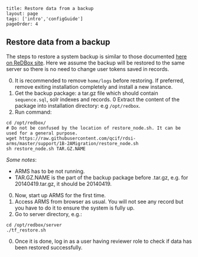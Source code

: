 ```
title: Restore data from a backup
layout: page
tags: ['intro','configGuide']
pageOrder: 4
```
## Restore data from a backup
The steps to restore a system backup is similar to those documented [here on ReDBox site](http://www.redboxresearchdata.com.au/documentation/system-administration/general-administration/system-restore-or-migration).
Here we assume the backup will be restored to the same server so there is no need to change user tokens saved in records.
 
0. It is recommended to remove `home/logs` before restoring. If preferred, remove exiting installation completely and install a new instance.
0. Get the backup package: a tar.gz file which should contain `sequence.sql`, solr indexes and records.
0  Extract the content of the package into installation directory: e.g `/opt/redbox`.
0. Run command:
```shell
cd /opt/redbox/
# Do not be confused by the location of restore_node.sh. It can be used for a general purpose.
wget https://raw.githubusercontent.com/qcif/rdsi-arms/master/support/1B-2AMigration/restore_node.sh
sh restore_node.sh TAR.GZ.NAME
```
  *Some notes*:
  * ARMS has to be not running.
  * TAR.GZ.NAME is the part of the backup package before .tar.gz, e.g. for 20140419.tar.gz, it should be 20140419.
0. Now, start up ARMS for the first time.
0. Access ARMS from browser as usual. You will not see any record but you have to do it to ensure the system is fully up.
0. Go to server directory, e.g.:
```shell
cd /opt/redbox/server
./tf_restore.sh
```
0. Once it is done, log in as a user having reviewer role to check if data has been restored successfully.